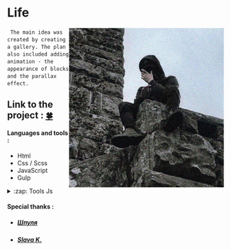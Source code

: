 # Life 

<a href="https://github.com/kah3vich"><img src="https://github.com/kah3vich/Project-Life/blob/master/dist/img/more/1.jpg" width="360" height="370" align="right"></a>

``` The main idea was created by creating a gallery. The plan also included adding animation - the appearance of blocks and the parallax effect.```

## Link to the project : [🍀](https://kah3vich.github.io/Project-Life/dist/index.html)

#### Languages and tools : 
- Html 
- Css / Scss
- JavaScript 
- Gulp
<details>
  <summary>:zap: Tools Js</summary>
  - WOW <br />
  - GSAP <br />
  - NiceScroll <br />
  - Jquery <br />
  - CircleType <br />
</details>

#### Special thanks :

- ##### [Шпуля](https://www.instagram.com/mdxkah)
- ##### [Slava K.](https://www.instagram.com/geexarts)


